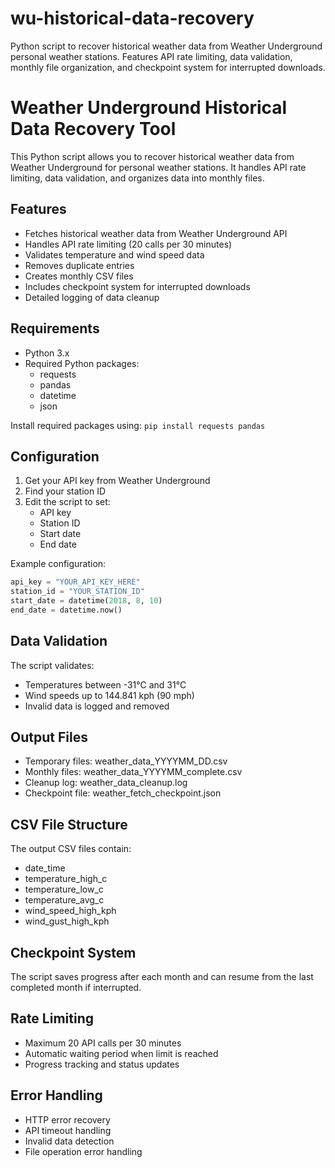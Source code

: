 # wu-historical-data-recovery
Python script to recover historical weather data from Weather Underground personal weather stations. Features API rate limiting, data validation, monthly file organization, and checkpoint system for interrupted downloads.

# Weather Underground Historical Data Recovery Tool

This Python script allows you to recover historical weather data from Weather Underground for personal weather stations. It handles API rate limiting, data validation, and organizes data into monthly files.

## Features
- Fetches historical weather data from Weather Underground API
- Handles API rate limiting (20 calls per 30 minutes)
- Validates temperature and wind speed data
- Removes duplicate entries
- Creates monthly CSV files
- Includes checkpoint system for interrupted downloads
- Detailed logging of data cleanup

## Requirements
- Python 3.x
- Required Python packages:
  - requests
  - pandas
  - datetime
  - json

Install required packages using:
```pip install requests pandas```

## Configuration
1. Get your API key from Weather Underground
2. Find your station ID
3. Edit the script to set:
   - API key
   - Station ID
   - Start date
   - End date

Example configuration:
```python
api_key = "YOUR_API_KEY_HERE"
station_id = "YOUR_STATION_ID"
start_date = datetime(2018, 8, 10)
end_date = datetime.now()
```
## Data Validation
The script validates:
- Temperatures between -31°C and 31°C
- Wind speeds up to 144.841 kph (90 mph)
- Invalid data is logged and removed

## Output Files
- Temporary files: weather_data_YYYYMM_DD.csv
- Monthly files: weather_data_YYYYMM_complete.csv
- Cleanup log: weather_data_cleanup.log
- Checkpoint file: weather_fetch_checkpoint.json

## CSV File Structure
The output CSV files contain:
- date_time
- temperature_high_c
- temperature_low_c
- temperature_avg_c
- wind_speed_high_kph
- wind_gust_high_kph

## Checkpoint System
The script saves progress after each month and can resume from the last completed month if interrupted.

## Rate Limiting
- Maximum 20 API calls per 30 minutes
- Automatic waiting period when limit is reached
- Progress tracking and status updates

## Error Handling
- HTTP error recovery
- API timeout handling
- Invalid data detection
- File operation error handling

